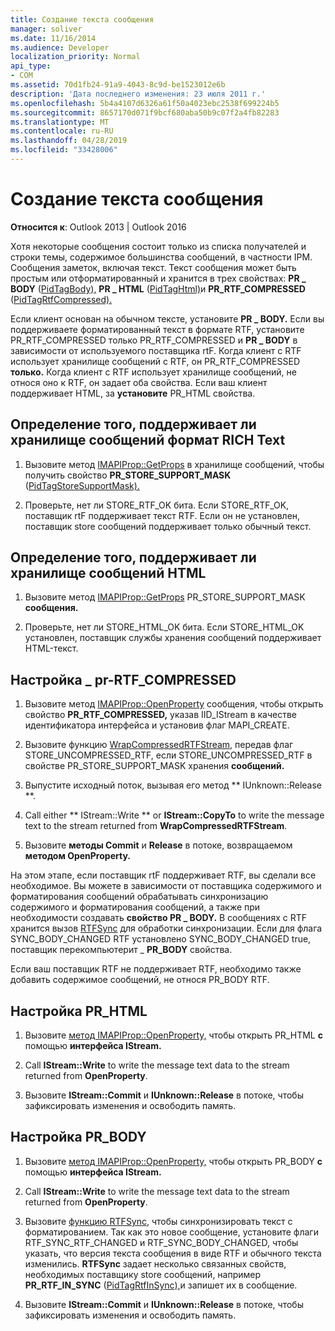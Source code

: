 ```yaml
---
title: Создание текста сообщения
manager: soliver
ms.date: 11/16/2014
ms.audience: Developer
localization_priority: Normal
api_type:
- COM
ms.assetid: 70d1fb24-91a9-4043-8c9d-be1523012e6b
description: 'Дата последнего изменения: 23 июля 2011 г.'
ms.openlocfilehash: 5b4a4107d6326a61f50a4023ebc2538f699224b5
ms.sourcegitcommit: 8657170d071f9bcf680aba50b9c07f2a4fb82283
ms.translationtype: MT
ms.contentlocale: ru-RU
ms.lasthandoff: 04/28/2019
ms.locfileid: "33428006"
---
```

# <a name="creating-message-text"></a>Создание текста сообщения

**Относится к**: Outlook 2013 | Outlook 2016 
  
Хотя некоторые сообщения состоит только из списка получателей и строки темы, содержимое большинства сообщений, в частности IPM. Сообщения заметок, включая текст. Текст сообщения может быть простым или отформатированный и хранится в трех свойствах: **PR \_ BODY** ([PidTagBody),](pidtagbody-canonical-property.md) **PR \_ HTML** ([PidTagHtml)](pidtaghtml-canonical-property.md)и **PR_RTF_COMPRESSED** ([PidTagRtfCompressed).](pidtagrtfcompressed-canonical-property.md) 

Если клиент основан на обычном тексте, установите **PR \_ BODY.** Если вы поддерживаете форматированный текст в формате RTF, установите  PR_RTF_COMPRESSED только PR_RTF_COMPRESSED и **PR \_ BODY** в зависимости от используемого поставщика rtF.  Когда клиент с RTF использует хранилище сообщений с RTF, он PR_RTF_COMPRESSED **только.** Когда клиент с RTF использует хранилище сообщений, не относя оно к RTF, он задает оба свойства. Если ваш клиент поддерживает HTML, за **установите** PR_HTML свойства. 
  
## <a name="determine-whether-your-message-store-supports-rich-text-format"></a>Определение того, поддерживает ли хранилище сообщений формат RICH Text
  
1. Вызовите метод [IMAPIProp::GetProps](imapiprop-getprops.md) в хранилище сообщений, чтобы получить свойство **PR_STORE_SUPPORT_MASK** ([PidTagStoreSupportMask).](pidtagstoresupportmask-canonical-property.md)
    
2. Проверьте, нет ли STORE_RTF_OK бита. Если STORE_RTF_OK, поставщик rtF поддерживает текст RTF. Если он не установлен, поставщик store сообщений поддерживает только обычный текст.
    
## <a name="determine-whether-your-message-store-supports-html"></a>Определение того, поддерживает ли хранилище сообщений HTML
  
1. Вызовите метод [IMAPIProp::GetProps](imapiprop-getprops.md) PR_STORE_SUPPORT_MASK **сообщения.** 
    
2. Проверьте, нет ли STORE_HTML_OK бита. Если STORE_HTML_OK установлен, поставщик службы хранения сообщений поддерживает HTML-текст. 
    
## <a name="set-pr_rtf_compressed"></a>Настройка \_ pr-RTF_COMPRESSED
  
1. Вызовите метод [IMAPIProp::OpenProperty](imapiprop-openproperty.md) сообщения, чтобы открыть свойство **PR_RTF_COMPRESSED,** указав IID_IStream в качестве идентификатора интерфейса и установив флаг MAPI_CREATE. 
    
2. Вызовите функцию [WrapCompressedRTFStream,](wrapcompressedrtfstream.md) передав флаг STORE_UNCOMPRESSED_RTF, если STORE_UNCOMPRESSED_RTF в свойстве PR_STORE_SUPPORT_MASK хранения **сообщений.** 
    
3. Выпустите исходный поток, вызывая его метод ** IUnknown::Release **. 
    
4. Call either ** IStream::Write ** or **IStream::CopyTo** to write the message text to the stream returned from **WrapCompressedRTFStream**.
    
5. Вызовите **методы Commit** и **Release** в потоке, возвращаемом **методом OpenProperty.** 
    
На этом этапе, если поставщик rtF поддерживает RTF, вы сделали все необходимое. Вы можете в зависимости от поставщика содержимого и форматирования сообщений обрабатывать синхронизацию содержимого и форматирования сообщений, а также при необходимости создавать **свойство PR \_ BODY.** В сообщениях с RTF хранится вызов [RTFSync](rtfsync.md) для обработки синхронизации. Если для флага SYNC_BODY_CHANGED RTF установлено SYNC_BODY_CHANGED true, поставщик перекомпьютерит \_ **PR_BODY** свойства. 
  
Если ваш поставщик RTF не поддерживает RTF, необходимо также добавить содержимое  сообщений, не относя PR_BODY RTF. 
  
## <a name="set-pr_html"></a>Настройка PR_HTML
  
1. Вызовите [метод IMAPIProp::OpenProperty,](imapiprop-openproperty.md) чтобы открыть PR_HTML **с** помощью **интерфейса IStream.** 
    
2. Call **IStream::Write** to write the message text data to the stream returned from **OpenProperty**. 
    
3. Вызовите **IStream::Commit** и **IUnknown::Release** в потоке, чтобы зафиксировать изменения и освободить память. 
    
## <a name="set-pr_body"></a>Настройка PR_BODY
  
1. Вызовите [метод IMAPIProp::OpenProperty,](imapiprop-openproperty.md) чтобы открыть PR_BODY **с** помощью **интерфейса IStream.** 
    
2. Call **IStream::Write** to write the message text data to the stream returned from **OpenProperty**. 
    
3. Вызовите [функцию RTFSync,](rtfsync.md) чтобы синхронизировать текст с форматированием. Так как это новое сообщение, установите флаги RTF_SYNC_RTF_CHANGED и RTF_SYNC_BODY_CHANGED, чтобы указать, что версия текста сообщения в виде RTF и обычного текста изменились. **RTFSync** задает несколько связанных свойств, необходимых поставщику store сообщений, например **PR_RTF_IN_SYNC** ([PidTagRtfInSync),](pidtagrtfinsync-canonical-property.md)и запишет их в сообщение.
    
4. Вызовите **IStream::Commit** и **IUnknown::Release** в потоке, чтобы зафиксировать изменения и освободить память. 
    

